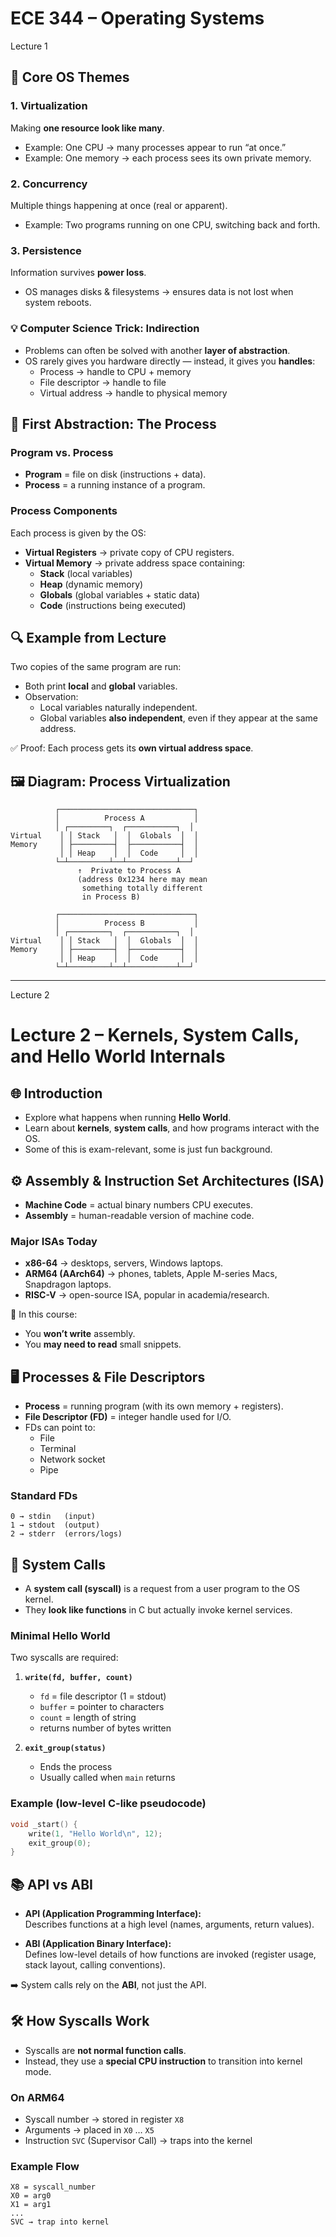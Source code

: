 # ECE 344 – Operating Systems  

Lecture 1

## 📌 Core OS Themes  

### 1. Virtualization  
Making **one resource look like many**.  
- Example: One CPU → many processes appear to run “at once.”  
- Example: One memory → each process sees its own private memory.  

### 2. Concurrency  
Multiple things happening at once (real or apparent).  
- Example: Two programs running on one CPU, switching back and forth.  

### 3. Persistence  
Information survives **power loss**.  
- OS manages disks & filesystems → ensures data is not lost when system reboots.  



### 💡 Computer Science Trick: **Indirection**  
- Problems can often be solved with another **layer of abstraction**.  
- OS rarely gives you hardware directly — instead, it gives you **handles**:  
  - Process → handle to CPU + memory  
  - File descriptor → handle to file  
  - Virtual address → handle to physical memory  



## 📌 First Abstraction: The Process  

### Program vs. Process  
- **Program** = file on disk (instructions + data).  
- **Process** = a running instance of a program.  



### Process Components  
Each process is given by the OS:  
- **Virtual Registers** → private copy of CPU registers.  
- **Virtual Memory** → private address space containing:  
  - **Stack** (local variables)  
  - **Heap** (dynamic memory)  
  - **Globals** (global variables + static data)  
  - **Code** (instructions being executed)  



## 🔍 Example from Lecture  

Two copies of the same program are run:  
- Both print **local** and **global** variables.  
- Observation:  
  - Local variables naturally independent.  
  - Global variables **also independent**, even if they appear at the same address.  

✅ Proof: Each process gets its **own virtual address space**.  



## 🖼 Diagram: Process Virtualization  

```text
          ┌──────────────────────────────┐
          │          Process A           │
          │ ┌─────────┐  ┌───────────┐  │
Virtual    │ │ Stack   │  │  Globals  │  │
Memory     │ ├─────────┤  ├───────────┤  │
           │ │ Heap    │  │  Code     │  │
          └─┴─────────┴──┴───────────┴──┘
               ↑  Private to Process A
               (address 0x1234 here may mean 
                something totally different 
                in Process B)

          ┌──────────────────────────────┐
          │          Process B           │
          │ ┌─────────┐  ┌───────────┐  │
Virtual    │ │ Stack   │  │  Globals  │  │
Memory     │ ├─────────┤  ├───────────┤  │
           │ │ Heap    │  │  Code     │  │
          └─┴─────────┴──┴───────────┴──┘

```
---
Lecture 2

# Lecture 2 – Kernels, System Calls, and Hello World Internals

## 🌐 Introduction
- Explore what happens when running **Hello World**.
- Learn about **kernels**, **system calls**, and how programs interact with the OS.
- Some of this is exam-relevant, some is just fun background.

## ⚙️ Assembly & Instruction Set Architectures (ISA)
- **Machine Code** = actual binary numbers CPU executes.  
- **Assembly** = human-readable version of machine code.  

### Major ISAs Today
- **x86-64** → desktops, servers, Windows laptops.  
- **ARM64 (AArch64)** → phones, tablets, Apple M-series Macs, Snapdragon laptops.  
- **RISC-V** → open-source ISA, popular in academia/research.  

📌 In this course:
- You **won’t write** assembly.
- You **may need to read** small snippets.

## 🖥️ Processes & File Descriptors
- **Process** = running program (with its own memory + registers).  
- **File Descriptor (FD)** = integer handle used for I/O.  
- FDs can point to:
  - File
  - Terminal
  - Network socket
  - Pipe

### Standard FDs
```text
0 → stdin   (input)
1 → stdout  (output)
2 → stderr  (errors/logs)
```

## 🔧 System Calls

- A **system call (syscall)** is a request from a user program to the OS kernel.  
- They **look like functions** in C but actually invoke kernel services.

### Minimal Hello World
Two syscalls are required:

1. **`write(fd, buffer, count)`**
   - `fd` = file descriptor (1 = stdout)  
   - `buffer` = pointer to characters  
   - `count` = length of string  
   - returns number of bytes written  

2. **`exit_group(status)`**
   - Ends the process  
   - Usually called when `main` returns  

### Example (low-level C-like pseudocode)
```c
void _start() {
    write(1, "Hello World\n", 12);
    exit_group(0);
}
```

## 📚 API vs ABI

- **API (Application Programming Interface):**  
  Describes functions at a high level (names, arguments, return values).  

- **ABI (Application Binary Interface):**  
  Defines low-level details of how functions are invoked (register usage, stack layout, calling conventions).  

➡️ System calls rely on the **ABI**, not just the API.  

## 🛠️ How Syscalls Work

- Syscalls are **not normal function calls**.  
- Instead, they use a **special CPU instruction** to transition into kernel mode.  

### On ARM64
- Syscall number → stored in register `X8`  
- Arguments → placed in `X0` … `X5`  
- Instruction `SVC` (Supervisor Call) → traps into the kernel  

### Example Flow
```text
X8 = syscall_number
X0 = arg0
X1 = arg1
...
SVC → trap into kernel
```

